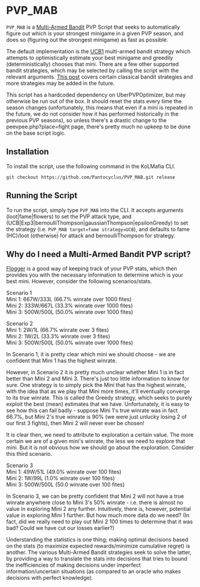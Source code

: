 # PVP_MAB

`PVP_MAB` is a [Multi-Armed Bandit](https://en.wikipedia.org/wiki/Multi-armed_bandit) PVP Script that seeks to automatically figure out which is your strongest minigame in a given PVP season, and does so (figuring out the strongest minigame) as fast as possible.

The default implementation is the [UCB1](https://jeremykun.com/2013/10/28/optimism-in-the-face-of-uncertainty-the-ucb1-algorithm/) multi-armed bandit strategy which attempts to optimistically estimate your best minigame and greedily (deterministically) chooses that mini. There are a few other supported bandit strategies, which may be selected by calling the script with the relevant arguments. [This post](https://lilianweng.github.io/posts/2018-01-23-multi-armed-bandit/) covers certain classical bandit strategies and more strategies may be added in the future.

This script has a hardcoded dependency on UberPVPOptimizer, but may otherwise be run out of the box. It should reset the stats every time the season changes (unfortunately, this means that even if a mini is repeated in the future, we do not consider how it has performed historically in the previous PVP seasons), so unless there's a drastic change to the peevpee.php?place=fight page, there's pretty much no upkeep to be done on the base script logic.

## Installation

To install the script, use the following command in the KoLMafia CLI.

```text
git checkout https://github.com/Pantocyclus/PVP_MAB.git release
```

## Running the Script

To run the script, simply type `PVP_MAB` into the CLI. It accepts arguments (loot|fame|flowers) to set the PVP attack type, and (UCB|Exp3|bernoulliThompson|gaussianThompson|epsilonGreedy) to set the strategy (i.e. `PVP_MAB target=fame strategy=UCB`), and defaults to fame (HC)/loot (otherwise) for attack and bernoulliThompson for strategy.

## Why do I need a Multi-Armed Bandit PVP script?

[Flogger](https://github.com/DamianDominoDavis/kol-flogger) is a good way of keeping track of your PVP stats, which then provides you with the necessary information to determine which is your best mini. However, consider the following scenarios/stats.

Scenario 1<br/>
Mini 1: 667W/333L (66.7% winrate over 1000 fites)<br/>
Mini 2: 333W/667L (33.3% winrate over 1000 fites)<br/>
Mini 3: 500W/500L (50.0% winrate over 1000 fites)<br/>

Scenario 2<br/>
Mini 1: 2W/1L (66.7% winrate over 3 fites)<br/>
Mini 2: 1W/2L (33.3% winrate over 3 fites)<br/>
Mini 3: 500W/500L (50.0% winrate over 1000 fites)<br/>

In Scenario 1, it is pretty clear which mini we should choose - we are confident that Mini 1 has the highest winrate.

However, in Scenario 2 it is pretty much unclear whether Mini 1 is in fact better than Mini 2 and Mini 3. There's just too little information to know for sure. One strategy is to simply pick the Mini that has the highest winrate, with the idea that as we play that Mini more times, it'll eventually converge to its true winrate. This is called the Greedy strategy, which seeks to purely exploit the best (mean) estimates that we have. Unfortunately, it is easy to see how this can fail badly - suppose Mini 1's true winrate was in fact 66.7%, but Mini 2's true winrate is 90% (we were just unlucky losing 2 of our first 3 fights), then Mini 2 will never ever be chosen!

It is clear then, we need to attribute to exploration a certain value. The more certain we are of a given mini's winrate, the less we need to explore that mini. But it is not obvious how we should go about the exploration. Consider this third scenario.

Scenario 3<br/>
Mini 1: 49W/51L (49.0% winrate over 100 fites)<br/>
Mini 2: 1W/99L (1.0% winrate over 100 fites)<br/>
Mini 3: 500W/500L (50.0 winrate over 100 fites)<br/>

In Scenario 3, we can be pretty confident that Mini 2 will not have a true winrate anywhere close to Mini 3's 50% winrate - i.e. there is almost no value in exploring Mini 2 any further. Intuitively, there is, however, potential value in exploring Mini 1 further. But how much more data do we need? (In fact, did we really need to play out Mini 2 100 times to determine that it was bad? Could we have cut our losses earlier?)

Understanding the statistics is one thing; making optimal decisions based on the stats (to maximize expected rewards/minimize cumulative regret) is another. The various Multi-Armed Bandit strategies seek to solve the latter, by providing a way to translate the stats into decisions that tries to bound the inefficiencies of making decisions under imperfect information/uncertain situations (as compared to an oracle who makes decisions with perfect knowledge).
